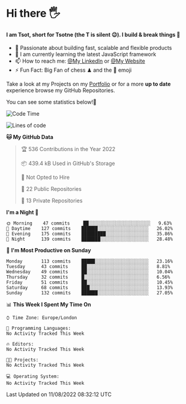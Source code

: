 # Hi there :raised_hand_with_fingers_splayed:
#### I am Tsot, short for Tsotne (the T is silent :wink:). I build & break things :space_invader:
- :telescope: Passionate about building fast, scalable and flexible products
- :seedling: I am currently learning the latest JavaScript framework 
- :mailbox: How to reach me: [@My LinkedIn](https://www.linkedin.com/in/tsotne-gvadzabia/) or [@My Website](https://tsotne.co.uk/contact)
- :zap: Fun Fact: Big Fan of chess ♟ and the 👾 emoji

Take a look at my Projects on my [Portfolio](https://tsotne.co.uk/) or for a more **up to date** experience browse my GitHub Repositories.

You can see some statistics below!:space_invader:
<!--START_SECTION:waka-->
![Code Time](http://img.shields.io/badge/Code%20Time-761%20hrs%202%20mins-blue)

![Lines of code](https://img.shields.io/badge/From%20Hello%20World%20I%27ve%20Written-625%20Thousand%20lines%20of%20code-blue)

**🐱 My GitHub Data** 

> 🏆 536 Contributions in the Year 2022
 > 
> 📦 439.4 kB Used in GitHub's Storage 
 > 
> 🚫 Not Opted to Hire
 > 
> 📜 22 Public Repositories 
 > 
> 🔑 13 Private Repositories  
 > 
**I'm a Night 🦉** 

```text
🌞 Morning    47 commits     ██░░░░░░░░░░░░░░░░░░░░░░░   9.63% 
🌆 Daytime    127 commits    ██████░░░░░░░░░░░░░░░░░░░   26.02% 
🌃 Evening    175 commits    █████████░░░░░░░░░░░░░░░░   35.86% 
🌙 Night      139 commits    ███████░░░░░░░░░░░░░░░░░░   28.48%

```
📅 **I'm Most Productive on Sunday** 

```text
Monday       113 commits    █████░░░░░░░░░░░░░░░░░░░░   23.16% 
Tuesday      43 commits     ██░░░░░░░░░░░░░░░░░░░░░░░   8.81% 
Wednesday    49 commits     ██░░░░░░░░░░░░░░░░░░░░░░░   10.04% 
Thursday     32 commits     █░░░░░░░░░░░░░░░░░░░░░░░░   6.56% 
Friday       51 commits     ██░░░░░░░░░░░░░░░░░░░░░░░   10.45% 
Saturday     68 commits     ███░░░░░░░░░░░░░░░░░░░░░░   13.93% 
Sunday       132 commits    ██████░░░░░░░░░░░░░░░░░░░   27.05%

```


📊 **This Week I Spent My Time On** 

```text
⌚︎ Time Zone: Europe/London

💬 Programming Languages: 
No Activity Tracked This Week

🔥 Editors: 
No Activity Tracked This Week

🐱‍💻 Projects: 
No Activity Tracked This Week

💻 Operating System: 
No Activity Tracked This Week

```


 Last Updated on 11/08/2022 08:32:12 UTC
<!--END_SECTION:waka-->
